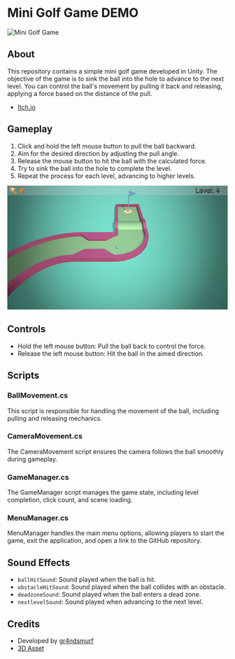 # Mini Golf Game DEMO

![Mini Golf Game](https://i.hizliresim.com/1o6nic5.png)

## About

This repository contains a simple mini golf game developed in Unity. The objective of the game is to sink the ball into the hole to advance to the next level. You can control the ball's movement by pulling it back and releasing, applying a force based on the distance of the pull.

- [Itch.io](https://gr4ndsmurf.itch.io/g4-mini-golf-demo)

## Gameplay

1. Click and hold the left mouse button to pull the ball backward.
2. Aim for the desired direction by adjusting the pull angle.
3. Release the mouse button to hit the ball with the calculated force.
4. Try to sink the ball into the hole to complete the level.
5. Repeat the process for each level, advancing to higher levels.

![Mini Golf Demo](screenshot00.png)

## Controls

- Hold the left mouse button: Pull the ball back to control the force.
- Release the left mouse button: Hit the ball in the aimed direction.

## Scripts

### BallMovement.cs

This script is responsible for handling the movement of the ball, including pulling and releasing mechanics.

### CameraMovement.cs

The CameraMovement script ensures the camera follows the ball smoothly during gameplay.

### GameManager.cs

The GameManager script manages the game state, including level completion, click count, and scene loading.

### MenuManager.cs

MenuManager handles the main menu options, allowing players to start the game, exit the application, and open a link to the GitHub repository.

## Sound Effects

- `ballHitSound`: Sound played when the ball is hit.
- `obstacleHitSound`: Sound played when the ball collides with an obstacle.
- `deadzoneSound`: Sound played when the ball enters a dead zone.
- `nextlevelSound`: Sound played when advancing to the next level.

## Credits

- Developed by [gr4ndsmurf](https://github.com/gr4ndsmurf)
- [3D Asset](https://www.kenney.nl/assets/minigolf-kit)
